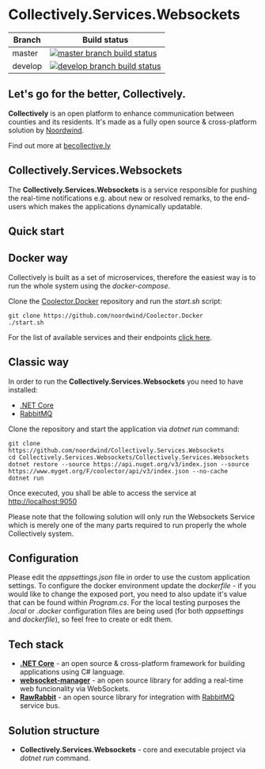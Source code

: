 # Collectively.Services.Websockets

|Branch             |Build status                                                  
|-------------------|-----------------------------------------------------
|master             |[![master branch build status](https://api.travis-ci.org/noordwind/Collectively.Services.Websockets.svg?branch=master)](https://travis-ci.org/noordwind/Collectively.Services.Websockets)
|develop            |[![develop branch build status](https://api.travis-ci.org/noordwind/Collectively.Services.Websockets.svg?branch=develop)](https://travis-ci.org/noordwind/Collectively.Services.Websockets/branches)

**Let's go for the better, Collectively​​.**
----------------

**Collectively** is an open platform to enhance communication between counties and its residents​. It's made as a fully open source & cross-platform solution by [Noordwind](https://noordwind.com).

Find out more at [becollective.ly](http://becollective.ly)

**Collectively.Services.Websockets**
----------------

The **Collectively.Services.Websockets** is a service responsible for pushing the real-time notifications e.g. about new or resolved remarks, to the end-users which makes the applications dynamically updatable.  

**Quick start**
----------------

## Docker way

Collectively is built as a set of microservices, therefore the easiest way is to run the whole system using the *docker-compose*.

Clone the [Coolector.Docker](https://github.com/noordwind/Coolector.Docker) repository and run the *start.sh* script:

```
git clone https://github.com/noordwind/Coolector.Docker
./start.sh
```

For the list of available services and their endpoints [click here](https://github.com/noordwind/Collectively).

## Classic way

In order to run the **Collectively.Services.Websockets** you need to have installed:
- [.NET Core](https://dotnet.github.io)
- [RabbitMQ](https://www.rabbitmq.com)

Clone the repository and start the application via *dotnet run* command:

```
git clone https://github.com/noordwind/Collectively.Services.Websockets
cd Collectively.Services.Websockets/Collectively.Services.Websockets
dotnet restore --source https://api.nuget.org/v3/index.json --source https://www.myget.org/F/coolector/api/v3/index.json --no-cache
dotnet run
```

Once executed, you shall be able to access the service at [http://localhost:9050](http://localhost:9050)

Please note that the following solution will only run the Websockets Service which is merely one of the many parts required to run properly the whole Collectively system.

**Configuration**
----------------

Please edit the *appsettings.json* file in order to use the custom application settings. To configure the docker environment update the *dockerfile* - if you would like to change the exposed port, you need to also update it's value that can be found within *Program.cs*.
For the local testing purposes the *.local* or *.docker* configuration files are being used (for both *appsettings* and *dockerfile*), so feel free to create or edit them.

**Tech stack**
----------------
- **[.NET Core](https://dotnet.github.io)** - an open source & cross-platform framework for building applications using C# language.
- **[websocket-manager](https://github.com/radu-matei/websocket-manager)** - an open source library for adding a real-time web funcionality via WebSockets.
- **[RawRabbit](https://github.com/pardahlman/RawRabbit)** - an open source library for integration with [RabbitMQ](https://www.rabbitmq.com) service bus.

**Solution structure**
----------------
- **Collectively.Services.Websockets** - core and executable project via *dotnet run* command.